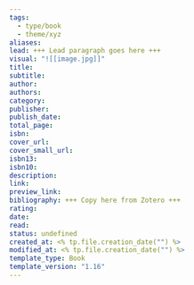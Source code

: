 ```yaml
---
tags:
  - type/book
  - theme/xyz
aliases: 
lead: +++ Lead paragraph goes here +++
visual: "![[image.jpg]]"
title: 
subtitle: 
author: 
authors: 
category: 
publisher: 
publish_date: 
total_page: 
isbn: 
cover_url: 
cover_small_url: 
isbn13: 
isbn10: 
description: 
link: 
preview_link: 
bibliography: +++ Copy here from Zotero +++
rating: 
date: 
read: 
status: undefined
created_at: <% tp.file.creation_date("") %>
modified_at: <% tp.file.creation_date("") %>
template_type: Book
template_version: "1.16"
---
```

<!-- 
rating: ⭐️⭐️⭐️    // 1 to 3 stars
date: 2024             // when started reading
read: 2024             // when finished reading
status: undefined, backlog, to read, reading, completed, stopped
*** See "Template Help" below for using properties ***
-->






